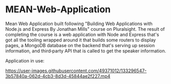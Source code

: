 # MEAN-Web-Application 
Mean Web Application built following "Building Web Applications with Node.js and Express By Jonathan Mills" course on Pluralsight. The result of completing the course is a web application with Node and Express that's got all the tooling wrapped around it that builds some routers to display pages, a MongoDB database on the backend that's serving up session information, and third‑party API that is called to get the speaker information.

Application in use:



https://user-images.githubusercontent.com/49371012/133296547-3b57840a-062d-4cb3-8d3d-45844ae2f227.mp4


